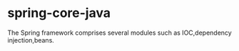 # spring-core-java
The Spring framework comprises several modules such as IOC,dependency injection,beans.
